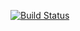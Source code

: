 [![Build Status](https://travis-ci.org/secom-tocantins/manager.png?branch=master)](https://travis-ci.org/secom-tocantins/manager)
